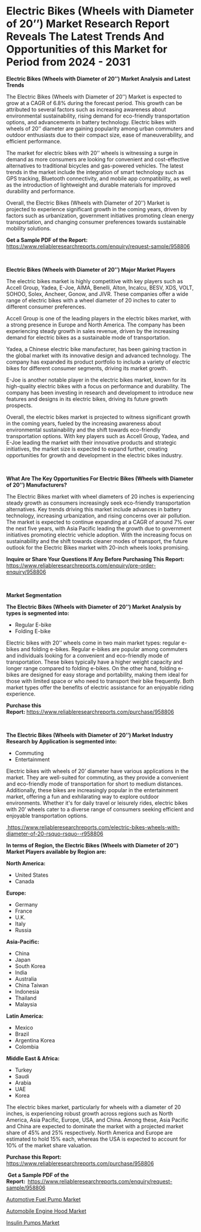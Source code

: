 <p><h1>Electric Bikes (Wheels with Diameter of 20’’) Market Research Report Reveals The Latest Trends And Opportunities of this Market for Period from 2024 - 2031</h1></p><p><strong>Electric Bikes (Wheels with Diameter of 20’’) Market Analysis and Latest Trends</strong></p>
<p><p>The Electric Bikes (Wheels with Diameter of 20’’) Market is expected to grow at a CAGR of 6.8% during the forecast period. This growth can be attributed to several factors such as increasing awareness about environmental sustainability, rising demand for eco-friendly transportation options, and advancements in battery technology. Electric bikes with wheels of 20’’ diameter are gaining popularity among urban commuters and outdoor enthusiasts due to their compact size, ease of maneuverability, and efficient performance.</p><p>The market for electric bikes with 20’’ wheels is witnessing a surge in demand as more consumers are looking for convenient and cost-effective alternatives to traditional bicycles and gas-powered vehicles. The latest trends in the market include the integration of smart technology such as GPS tracking, Bluetooth connectivity, and mobile app compatibility, as well as the introduction of lightweight and durable materials for improved durability and performance.</p><p>Overall, the Electric Bikes (Wheels with Diameter of 20’’) Market is projected to experience significant growth in the coming years, driven by factors such as urbanization, government initiatives promoting clean energy transportation, and changing consumer preferences towards sustainable mobility solutions.</p></p>
<p><strong>Get a Sample PDF of the Report:&nbsp;</strong> <a href="https://www.reliableresearchreports.com/enquiry/request-sample/958806">https://www.reliableresearchreports.com/enquiry/request-sample/958806</a></p>
<p>&nbsp;</p>
<p><strong>Electric Bikes (Wheels with Diameter of 20’’) Major Market Players</strong></p>
<p><p>The electric bikes market is highly competitive with key players such as Accell Group, Yadea, E-Joe, AIMA, Benelli, Alton, Incalcu, BESV, XDS, VOLT, SOHOO, Solex, Ancheer, Gonow, and JIVR. These companies offer a wide range of electric bikes with a wheel diameter of 20 inches to cater to different consumer preferences.</p><p>Accell Group is one of the leading players in the electric bikes market, with a strong presence in Europe and North America. The company has been experiencing steady growth in sales revenue, driven by the increasing demand for electric bikes as a sustainable mode of transportation.</p><p>Yadea, a Chinese electric bike manufacturer, has been gaining traction in the global market with its innovative design and advanced technology. The company has expanded its product portfolio to include a variety of electric bikes for different consumer segments, driving its market growth.</p><p>E-Joe is another notable player in the electric bikes market, known for its high-quality electric bikes with a focus on performance and durability. The company has been investing in research and development to introduce new features and designs in its electric bikes, driving its future growth prospects.</p><p>Overall, the electric bikes market is projected to witness significant growth in the coming years, fueled by the increasing awareness about environmental sustainability and the shift towards eco-friendly transportation options. With key players such as Accell Group, Yadea, and E-Joe leading the market with their innovative products and strategic initiatives, the market size is expected to expand further, creating opportunities for growth and development in the electric bikes industry.</p></p>
<p>&nbsp;</p>
<p><strong>What Are The Key Opportunities For Electric Bikes (Wheels with Diameter of 20’’) Manufacturers?</strong></p>
<p><p>The Electric Bikes market with wheel diameters of 20 inches is experiencing steady growth as consumers increasingly seek eco-friendly transportation alternatives. Key trends driving this market include advances in battery technology, increasing urbanization, and rising concerns over air pollution. The market is expected to continue expanding at a CAGR of around 7% over the next five years, with Asia Pacific leading the growth due to government initiatives promoting electric vehicle adoption. With the increasing focus on sustainability and the shift towards cleaner modes of transport, the future outlook for the Electric Bikes market with 20-inch wheels looks promising.</p></p>
<p><strong>Inquire or Share Your Questions If Any Before Purchasing This Report:</strong> <a href="https://www.reliableresearchreports.com/enquiry/pre-order-enquiry/958806">https://www.reliableresearchreports.com/enquiry/pre-order-enquiry/958806</a></p>
<p>&nbsp;</p>
<p><strong>Market Segmentation</strong></p>
<p><strong>The Electric Bikes (Wheels with Diameter of 20’’) Market Analysis by types is segmented into:</strong></p>
<p><ul><li>Regular E-bike</li><li>Folding E-bike</li></ul></p>
<p><p>Electric bikes with 20’’ wheels come in two main market types: regular e-bikes and folding e-bikes. Regular e-bikes are popular among commuters and individuals looking for a convenient and eco-friendly mode of transportation. These bikes typically have a higher weight capacity and longer range compared to folding e-bikes. On the other hand, folding e-bikes are designed for easy storage and portability, making them ideal for those with limited space or who need to transport their bike frequently. Both market types offer the benefits of electric assistance for an enjoyable riding experience.</p></p>
<p><strong>Purchase this Report:&nbsp;</strong><a href="https://www.reliableresearchreports.com/purchase/958806">https://www.reliableresearchreports.com/purchase/958806</a></p>
<p>&nbsp;</p>
<p><strong>The Electric Bikes (Wheels with Diameter of 20’’) Market Industry Research by Application is segmented into:</strong></p>
<p><ul><li>Commuting</li><li>Entertainment</li></ul></p>
<p><p>Electric bikes with wheels of 20’ diameter have various applications in the market. They are well-suited for commuting, as they provide a convenient and eco-friendly mode of transportation for short to medium distances. Additionally, these bikes are increasingly popular in the entertainment market, offering a fun and exhilarating way to explore outdoor environments. Whether it's for daily travel or leisurely rides, electric bikes with 20’ wheels cater to a diverse range of consumers seeking efficient and enjoyable transportation options.</p></p>
<p><a href="https://www.reliableresearchreports.com/electric-bikes-wheels-with-diameter-of-20-rsquo-rsquo--r958806">&nbsp;https://www.reliableresearchreports.com/electric-bikes-wheels-with-diameter-of-20-rsquo-rsquo--r958806</a></p>
<p><strong>In terms of Region, the Electric Bikes (Wheels with Diameter of 20’’) Market Players available by Region are:</strong></p>
<p>
    <p> <strong> North America: </strong>
        <ul>
            <li>United States</li>
            <li>Canada</li>
        </ul>
        </p> 
    <p> <strong> Europe: </strong>
        <ul>
            <li>Germany</li>
            <li>France</li>
            <li>U.K.</li>
            <li>Italy</li>
            <li>Russia</li>
        </ul>
        </p> 
    <p> <strong> Asia-Pacific: </strong>
        <ul>
            <li>China</li>
            <li>Japan</li>
            <li>South Korea</li>
            <li>India</li>
            <li>Australia</li>
            <li>China Taiwan</li>
            <li>Indonesia</li>
            <li>Thailand</li>
            <li>Malaysia</li>
        </ul>
        </p> 
    <p> <strong> Latin America: </strong>
        <ul>
            <li>Mexico</li>
            <li>Brazil</li>
            <li>Argentina Korea</li>
            <li>Colombia</li>
        </ul>
        </p> 
    <p> <strong> Middle East & Africa: </strong>
        <ul>
            <li>Turkey</li>
            <li>Saudi</li>
            <li>Arabia</li>
            <li>UAE</li>
            <li>Korea</li>
        </ul>
    </p>
    </p>
<p><p>The electric bikes market, particularly for wheels with a diameter of 20 inches, is experiencing robust growth across regions such as North America, Asia Pacific, Europe, USA, and China. Among these, Asia Pacific and China are expected to dominate the market with a projected market share of 45% and 25% respectively. North America and Europe are estimated to hold 15% each, whereas the USA is expected to account for 10% of the market share valuation.</p></p>
<p><strong>Purchase this Report: </strong><a href="https://www.reliableresearchreports.com/purchase/958806">https://www.reliableresearchreports.com/purchase/958806</a></p>
<p>&nbsp;<strong>Get a Sample PDF of the Report:&nbsp;&nbsp;</strong><a href="https://www.reliableresearchreports.com/enquiry/request-sample/958806">https://www.reliableresearchreports.com/enquiry/request-sample/958806</a></p>
<p><strong></strong></p>
<p><p><a href="https://github.com/julyju69/Market-Research-Report-List-5/blob/main/automotive-fuel-pump-market.md">Automotive Fuel Pump Market</a></p><p><a href="https://www.linkedin.com/pulse/automobile-engine-hood-market-forecasts-trends-impact-analysis-s8eic?trackingId=qfBeDvc7Udm7ftKGINKdiQ%3D%3D">Automobile Engine Hood Market</a></p><p><a href="https://github.com/nathandecarvalho/Market-Research-Report-List-5/blob/main/insulin-pumps-market.md">Insulin Pumps Market</a></p></p>